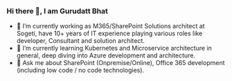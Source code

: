 ### Hi there 👋, I am Gurudatt Bhat
- 🔭 I’m currently working as M365/SharePoint Solutions architect at Sogeti, have 10+ years of IT experience playing various roles like developer, Consultant and solution architect.
- 🌱 I’m currently learning Kubernetes and Microservice architecture in general, deep diving into Azure development and architecture.
- 💬 Ask me about SharePoint (Onpremise/Online), Office 365 development (including low code / no code technologies).
<!--
**gurubn/gurubn** is a ✨ _special_ ✨ repository because its `README.md` (this file) appears on your GitHub profile.

Here are some ideas to get you started:



- 👯 I’m looking to collaborate on ...
- 🤔 I’m looking for help with ...

- 📫 How to reach me: ...
- 😄 Pronouns: ...
- ⚡ Fun fact: ...
-->
